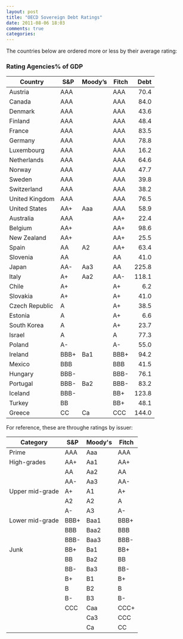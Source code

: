 ```yaml
---
layout: post
title: "OECD Sovereign Debt Ratings"
date: 2011-08-06 18:03
comments: true
categories: 
---
```


The countries below are ordered more or less by their average rating:

### Rating Agencies% of GDP

Country        | S&P  | Moody’s | Fitch |  Debt
---------------|------|---------|-------|------:
Austria        | AAA  |         | AAA   |  70.4 
Canada         | AAA  |         | AAA   |  84.0 
Denmark        | AAA  |         | AAA   |  43.6 
Finland        | AAA  |         | AAA   |  48.4 
France         | AAA  |         | AAA   |  83.5 
Germany        | AAA  |         | AAA   |  78.8 
Luxembourg     | AAA  |         | AAA   |  16.2 
Netherlands    | AAA  |         | AAA   |  64.6 
Norway         | AAA  |         | AAA   |  47.7 
Sweden         | AAA  |         | AAA   |  39.8 
Switzerland    | AAA  |         | AAA   |  38.2 
United Kingdom | AAA  |         | AAA   |  76.5 
United States  | AA+  | Aaa     | AAA   |  58.9 
Australia      | AAA  |         | AA+   |  22.4 
Belgium        | AA+  |         | AA+   |  98.6 
New Zealand    | AA+  |         | AA+   |  25.5 
Spain          | AA   | A2      | AA+   |  63.4 
Slovenia       | AA   |         | AA    |  41.0 
Japan          | AA-  | Aa3     | AA    | 225.8 
Italy          | A+   | Aa2     | AA-   | 118.1 
Chile          | A+   |         | A+    |   6.2 
Slovakia       | A+   |         | A+    |  41.0 
Czech Republic | A    |         | A+    |  38.5 
Estonia        | A    |         | A+    |   6.6 
South Korea    | A    |         | A+    |  23.7 
Israel         | A    |         | A     |  77.3 
Poland         | A-   |         | A-    |  55.0 
Ireland        | BBB+ | Ba1     | BBB+  |  94.2 
Mexico         | BBB  |         | BBB   |  41.5 
Hungary        | BBB- |         | BBB-  |  76.1 
Portugal       | BBB- | Ba2     | BBB-  |  83.2 
Iceland        | BBB- |         | BB+   | 123.8 
Turkey         | BB   |         | BB+   |  48.1 
Greece         | CC   | Ca      | CCC   | 144.0 

For reference, these are throughe ratings by issuer:

Category        | S&P  | Moody's | Fitch
----------------|------|---------|------
Prime           | AAA  | Aaa     | AAA
High-grades     | AA+  | Aa1     | AA+
                | AA   | Aa2     | AA
                | AA-  | Aa3     | AA-
Upper mid-grade | A+   | A1      | A+
                | A2   | A2      | A
                | A-   | A3      | A-
Lower mid-grade | BBB+ | Baa1    | BBB+
                | BBB  | Baa2    | BBB
                | BBB- | Baa3    | BBB-
Junk            | BB+  | Ba1     | BB+
                | BB   | Ba2     | BB
                | BB-  | Ba3     | BB-
                | B+   | B1      | B+
                | B    | B2      | B
                | B-   | B3      | B-
                | CCC  | Caa     | CCC+
                |      | Ca3     | CCC
                |      | Ca      | CC
              

